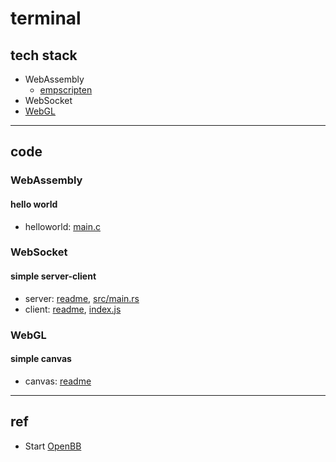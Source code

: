 # terminal

## tech stack

- WebAssembly
  - [empscripten](empscripten/README.md)
- WebSocket
- [WebGL](webgl/README.md)

---

## code

### WebAssembly

#### hello world

- helloworld: [main.c](empscripten/src/helloworld/main.c)

### WebSocket

#### simple server-client

- server: [readme](websocket/src/server/README.md), [src/main.rs](websocket/src/server/src/main.rs)
- client: [readme](websocket/src/client/README.md), [index.js](websocket/src/client/index.js)

### WebGL

#### simple canvas

- canvas: [readme](webgl/src/canvas/README.md)

---

## ref

- Start [OpenBB](openbb/README.md)
